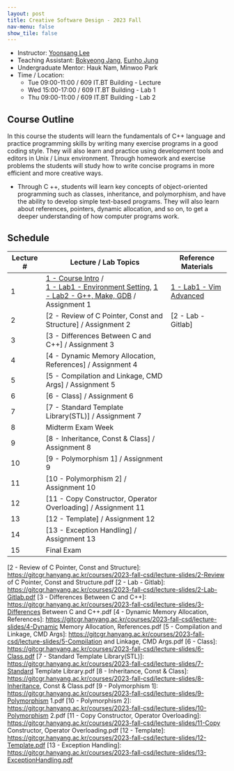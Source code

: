 ```yaml
---
layout: post
title: Creative Software Design - 2023 Fall
nav-menu: false
show_tile: false
---
```


* Instructor: [Yoonsang Lee](../people/yoonsang-lee.html)
* Teaching Assistant: [Bokyeong Jang](../people/bokyeong-jang.html), [Eunho Jung](../people/eunho-jung.html)
* Undergraduate Mentor: Hauk Nam, Minwoo Park
* Time / Location: 
  * Tue 09:00-11:00 / 609 IT.BT Building - Lecture
  * Wed 15:00-17:00 / 609 IT.BT Building - Lab 1
  * Thu 09:00-11:00 / 609 IT.BT Building - Lab 2

## Course Outline

In this course the students will learn the fundamentals of C++ language and practice programming skills by writing many exercise programs in a good coding style. They will also learn and practice using development tools and editors in Unix / Linux environment. Through homework and exercise problems the students will study how to write concise programs in more efficient and more creative ways.
* Through C ++, students will learn key concepts of object-oriented programming such as classes, inheritance, and polymorphism, and have the ability to develop simple text-based programs. They will also learn about references, pointers, dynamic allocation, and so on, to get a deeper understanding of how computer programs work.

## Schedule

|Lecture #| Lecture / Lab Topics   | Reference Materials |
|--- | ---      | --- |
| 1  | [1 - Course Intro] / <br/> [1 - Lab1 - Environment Setting], [1 - Lab2 - G++, Make, GDB] / Assignment 1  | [1 - Lab1 - Vim Advanced] |
| 2  | [2 - Review of C Pointer, Const and Structure] / Assignment 2  | [2 - Lab - Gitlab] |
| 3  | [3 - Differences Between C and C++] / Assignment 3  | |
| 4  | [4 - Dynamic Memory Allocation, References] / Assignment 4  | |
| 5  | [5 - Compilation and Linkage, CMD Args] / Assignment 5  | |
| 6  | [6 - Class] / Assignment 6  |  |
| 7  | [7 - Standard Template Library(STL)] / Assignment 7  | |
| 8  | Midterm Exam Week | |
| 9  | [8 - Inheritance, Const & Class] / Assignment 8 | |
| 10 | [9 - Polymorphism 1] / Assignment 9 | |
| 11 | [10 - Polymorphism 2] / Assignment 10  | |
| 12 | [11 - Copy Constructor, Operator Overloading] / Assignment 11  | |
| 13 | [12 - Template] / Assignment 12  | |
| 14 | [13 - Exception Handling] / Assignment 13  | |
| 15 | Final Exam| |

[1 - Course Intro]: https://gitcgr.hanyang.ac.kr/courses/2023-fall-csd/lecture-slides/1-CourseIntro.pdf
[1 - Lab1 - Environment Setting]: https://gitcgr.hanyang.ac.kr/courses/2023-fall-csd/lecture-slides/1-Lab1-EnvSetting.pdf
[1 - Lab1 - Vim Advanced]: https://gitcgr.hanyang.ac.kr/courses/2023-fall-csd/lecture-slides/1-Lab1-reference-VimAdvanced.pdf
[1 - Lab2 - G++, Make, GDB]: https://gitcgr.hanyang.ac.kr/courses/2023-fall-csd/lecture-slides/1-Lab2-g++,make,gdb.pdf
[2 - Review of C Pointer, Const and Structure]: https://gitcgr.hanyang.ac.kr/courses/2023-fall-csd/lecture-slides/2-Review of C Pointer, Const and Structure.pdf
[2 - Lab - Gitlab]: https://gitcgr.hanyang.ac.kr/courses/2023-fall-csd/lecture-slides/2-Lab-Gitlab.pdf
[3 - Differences Between C and C++]: https://gitcgr.hanyang.ac.kr/courses/2023-fall-csd/lecture-slides/3-Differences Between C and C++.pdf
[4 - Dynamic Memory Allocation, References]: https://gitcgr.hanyang.ac.kr/courses/2023-fall-csd/lecture-slides/4-Dynamic Memory Allocation, References.pdf
[5 - Compilation and Linkage, CMD Args]: https://gitcgr.hanyang.ac.kr/courses/2023-fall-csd/lecture-slides/5-Compilation and Linkage, CMD Args.pdf
[6 - Class]: https://gitcgr.hanyang.ac.kr/courses/2023-fall-csd/lecture-slides/6-Class.pdf
[7 - Standard Template Library(STL)]: https://gitcgr.hanyang.ac.kr/courses/2023-fall-csd/lecture-slides/7-Standard Template Library.pdf
[8 - Inheritance, Const & Class]: https://gitcgr.hanyang.ac.kr/courses/2023-fall-csd/lecture-slides/8-Inheritance, Const & Class.pdf
[9 - Polymorphism 1]: https://gitcgr.hanyang.ac.kr/courses/2023-fall-csd/lecture-slides/9-Polymorphism 1.pdf
[10 - Polymorphism 2]: https://gitcgr.hanyang.ac.kr/courses/2023-fall-csd/lecture-slides/10-Polymorphism 2.pdf
[11 - Copy Constructor, Operator Overloading]: https://gitcgr.hanyang.ac.kr/courses/2023-fall-csd/lecture-slides/11-Copy Constructor, Operator Overloading.pdf
[12 - Template]: https://gitcgr.hanyang.ac.kr/courses/2023-fall-csd/lecture-slides/12-Template.pdf
[13 - Exception Handling]: https://gitcgr.hanyang.ac.kr/courses/2023-fall-csd/lecture-slides/13-ExceptionHandling.pdf
